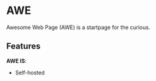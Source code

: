 # AWE
Awesome Web Page (AWE) is a startpage for the curious.

## Features
__AWE IS__:
* Self-hosted
